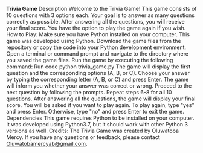 **Trivia Game**
Description
Welcome to the Trivia Game! This game consists of 10 questions with 3 options each. Your
goal is to answer as many questions correctly as possible. After answering all the questions,
you will receive your final score. You have the option to play the game again if you wish.
How to Play:
Make sure you have Python installed on your computer. This game was developed using Python.
Download the game files from the repository or copy the code into your Python development
environment.
Open a terminal or command prompt and navigate to the directory where you saved the
game files.
Run the game by executing the following command:
Run code
python trivia_game.py
The game will display the first question and the corresponding options (A, B, or C).
Choose your answer by typing the corresponding letter (A, B, or C) and press Enter.
The game will inform you whether your answer was correct or wrong.
Proceed to the next question by following the prompts.
Repeat steps 6-8 for all 10 questions.
After answering all the questions, the game will display your final score.
You will be asked if you want to play again. To play again, type "yes" and press Enter.
Otherwise, type "no" and press Enter to exit the game.
Dependencies
This game requires Python to be installed on your computer. It was developed using Python3.7, but it should work with other Python 3 versions as well.
Credits:
The Trivia Game was created by Oluwatoba Mercy. If you have any questions or feedback,
please contact Oluwatobamercyab@gmail.com.
